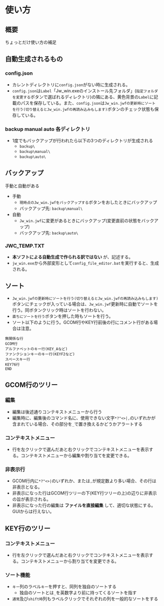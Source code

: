 # 使い方
## 概要
ちょっとだけ使い方の補足

## 自動生成されるもの
### config.json
- カレントディレクトリに`config.json`がない時に生成される。
- `config.json`は`Label`「Jw_win.exeのインストール先フォルダ」(`指定フォルダを変更する`ボタンで選ばれるディレクトリ)の隣にある、黄色背景の`Label`に記載のパスを保存している。また、`config.json`は`Jw_win.jwfの更新時にソートを行う(切り替えるとJw_win.jwfの再読み込みもします)`ボタンのチェック状態も保存している。
### backup manual auto 各ディレクトリ
- 1度でもバックアップが行われたら以下の3つのディレクトリが生成される
    - `backup\`
    - `backup\manual\`
    - `backup\auto\`
## バックアップ
手動と自動がある
- 手動
    - `現時点のJw_win.jwfをバックアップする`ボタンをおしたときにバックアップ
    - バックアップ先: `backup\manual\`
- 自動
    - `Jw_win.jwf`に変更があるときにバックアップ(変更直前の状態をバックアップ)
    - バックアップ先: `backup\auto\`
### JWC_TEMP.TXT
- **本ソフトによる自動生成で作られる訳ではない** が、記述する。
- `jw_win.exe`から外部変形として`config_file_editor.bat`を実行すると、生成される。

## ソート
- `Jw_win.jwfの更新時にソートを行う(切り替えるとJw_win.jwfの再読み込みもします)`ボタンにチェックが入っている場合は、`Jw_win.jwf`更新時に自動でソートを行う。同ボタンクリック時はソートを行わない。
- `直ちにソートを行う`ボタンを押した時もソートを行う。
- ソート以下のように行う。GCOM行やKEY行前後の行にコメント行がある場合は注意。
```
無関係な行
GCOM行
アルファベットのキー行(KEY_Aなど)
ファンクションキーのキー行(KEYF2など)
スペースキー行
KEY76行
END
```
## GCOM行のツリー
### 編集
- 編集は後述通りコンテキストメニューから行う
- 編集時に、編集後のコマンド名に、使用できない文字`*?"<>|,`のいずれかが含まれている場合、その部分を`_`で置き換えるかどうかアラートする
### コンテキストメニュー
- 行を左クリックで選んだあと右クリックでコンテキストメニューを表示する。コンテキストメニューから編集や割り当てを変更できる。
### 非表示行
- GCOM行内に`*?"<>|`のいずれか、または`,`が規定数より多い場合、その行は非表示となる。
- 非表示になった行はGCOM行ツリーの下(KEY行ツリーの上)の辺りに非表示の旨が表示される。
- 非表示になった行の編集は **ファイルを直接編集** して、適切な状態にする。GUIからは行えない。
## KEY行のツリー
### コンテキストメニュー
- 行を左クリックで選んだあと右クリックでコンテキストメニューを表示する。コンテキストメニューから割り当てを変更できる。
### ソート機能
- `キー`列のラベル`キー`を押すと、同列を独自のソートする
     - 独自のソートとは`_`を英数字より前に持ってくるソートを指す
- `通常`及び`shift時`列もラベルクリックでそれぞれの列を一般的なソートをする
